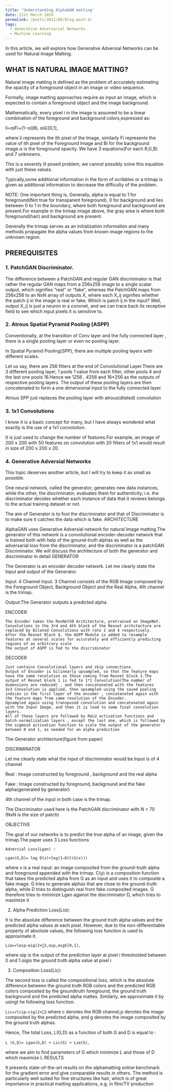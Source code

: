 ```yaml
---
title: 'Understanding AlphaGAN matting'
date: 21st March 2019
permalink: /posts/2012/08/blog-post-4/
tags:
  - Generative Adversarial Networks
  - Machine Learning
---
```


In this article, we will explore how Generative Adversial Networks can be used for Natural Image Matting.

## WHAT IS NATURAL IMAGE MATTING?
Natural image matting is defined as the problem of accurately estimating the opacity of a foreground object in an image or video sequence.

Formally, image matting approaches require as input an image, which is expected to contain a foreground object and the image background.

Mathematically, every pixel i in the image is assumed to be a linear combination of the foreground and background colors,expressed as:

Ii=αiFi+(1−αi)Bi, αi∈[0,1],

where Ii represents the ith pixel of the Image, similarly Fi represents the value of ith pixel of the Foreground Image and Bi for the background image.α is the foreground opacity. We have 3 equations(For each R,G,B) and 7 unknowns.

This is a severely ill posed problem, we cannot possibly solve this equation with just these values.

Typically,some additional information in the form of scribbles or a trimap is given as additional information to decrease the difficulty of the problem.

NOTE: One important thing is, Generally, alpha is equal to 1 for foreground(Not true for transparent foreground), 0 for background and lies between 0 to 1 in the boundary, where both foreground and background are present.For example in the trimap image above, the gray area is where both foreground(hair) and background are present.

Generally the trimap serves as an initialization information and many methods propagate the alpha values from known image regions to the unknown region.



## PREREQUISITES

### 1. PatchGAN Discriminator.

The difference between a PatchGAN and regular GAN discriminator is that rather the regular GAN maps from a 256x256 image to a single scalar output, which signifies “real” or “fake”, whereas the PatchGAN maps from 256x256 to an NxN array of outputs X, where each X_ij signifies whether the patch ij in the image is real or fake. Which is patch ij in the input? Well, output X_ij is just a neuron in a convnet, and we can trace back its receptive field to see which input pixels it is sensitive to.

### 2. Atrous Spatial Pyramid Pooling (ASPP)

Conventionally, at the transition of Conv layer and the fully connected layer , there is a single pooling layer or even no pooling layer.

In Spatial Pyramid Pooling(SPP), there are multiple pooling layers with different scales.

Let us say, there are 256 filters at the end of Convolutional Layer.There are 3 different pooling layer, 1 pools 1 value from each filter, other pools 4 and the last one pools 16.Hence we 1*256 , 4*256 and 16*256 as the outputs of respective pooling layers. The output of these pooling layers are then concatenated to form a one dimensional input to the fully connected layer.

Atrous SPP just replaces the pooling layer with atrous(dilated) convolution

### 3. 1x1 Convolutions

I know it is a basic concept for many, but I have always wondered what exactly is the use of a 1x1 convolution.

It is just used to change the number of features.For example, an image of 200 x 200 with 50 features on convolution with 20 filters of 1x1 would result in size of 200 x 200 x 20.

### 4. Generative Adversial Networks

This topic deserves another article, but I will try to keep it as small as possible.

One neural network, called the generator, generates new data instances, while the other, the discriminator, evaluates them for authenticity; i.e. the discriminator decides whether each instance of data that it reviews belongs to the actual training dataset or not.

The aim of Generator is to fool the discriminator and that of Discriminator is to make sure it catches the data which is fake.
ARCHITECTURE

AlphaGAN uses Generative Adversial network for natural Image matting.The generator of this network is a convolutional encoder-decoder network that is trained both with help of the ground-truth alphas as well as the adversarial loss from the discriminator, and the discriminator is a patchGAN Discriminator. We will discuss the architecture of both the generator and discriminator in detail
GENERATOR

The Generator is an encoder decoder network. Let me clearly state the Input and output of the Generator.

Input: 4 Channel Input. 3 Channel consists of the RGB Image composed by the Foreground Object, Background Object and the Real Alpha, 4th channel is the trimap.

Output:The Generator outputs a predicted alpha.

ENCODER

    The Encoder takes the ResNet50 Architecture, pretrained on ImageNet.
    Convolutions in the 3rd and 4th block of the Resnet architecture are replaced by Dilated Convolutions with rate 2 and 4 respectively.
    After the Resnet Block 4, the ASPP Module is added to resample features at several scales for accurately and efficiently predicting regions of an arbitrary scale
    The output of ASPP is fed to the discriminator

DECODER

    Just contains Convolutional layers and skip connections.
    Output of Encoder is bilinearly upsampled, so that the feature maps have the same resolution as those coming from Resnet block 1.The output of Resnet block 1 is fed to 1*1 Convolution(The number of dimensions are reduced) , and then concatenated with the features
    3x3 Convolution is applied, then upsampled using the saved pooling indices in the first layer of the encoder , concatenated again with the feature maps from same resolution of the Encoder.
    Upsampled again using transposed convolution and concatenated again with the Input Image, and then it is lead to some final convolution layers.
    All of these layers are followed by ReLU activation functions and batch-normalization layers , except the last one, which is followed by the sigmoid activation function to scale the output of the generator between 0 and 1, as needed for an alpha prediction

The Generator architecture(figure from paper)

DISCRIMINATOR

Let me clearly state what the input of discriminator would be.Input is of 4 channel

Real : Image constructed by foreground , background and the real alpha

Fake : Image constructed by foreground, background and the fake alpha(generated by generator)

4th channel of the input in both case is the trimap.

The Discriminator used here is the PatchGAN discriminator with N = 70 (NxN is the size of patch)

OBJECTIVE

The goal of our networks is to predict the true alpha of an image, given the trimap.The paper uses 3 Loss functions

    Adversial Loss(Lgan) :

`Lgan(G,D)= log D(x)+log(1−D(C(G(x)))`

where x is a real input: an image composited from the ground-truth alpha and foreground appended with the trimap. C(y) is a composition function that takes the predicted alpha from G as an input and uses it to composite a fake image. G tries to generate alphas that are close to the ground-truth alpha, while D tries to distinguish real from fake composited images. G therefore tries to minimize Lgan against the discriminator D, which tries to maximize it

2. Alpha Prediction Loss(Liα):

It is the absolute difference between the ground truth alpha values and the predicted alpha values at each pixel. However, due to the non-differentiable property of absolute values, the following loss function is used to approximate it.

`Liα=√(αip−αig)2+2,αip,αig∈[0,1],`

where αip is the output of the prediction layer at pixel i thresholded between 0 and 1.αigis the ground truth alpha value at pixel i

3. Composition Loss(Lic):

The second loss is called the compositional loss, which is the absolute difference between the ground truth RGB colors and the predicted RGB colors composited by the groundtruth foreground, the ground truth background and the predicted alpha mattes. Similarly, we approximate it by usingt he following loss function.

`Lic=√(cip−cig)2+2`.where c denotes the RGB channel,p denotes the image composited by the predicted alpha, and g denotes the image composited by the ground truth alphas.

Hence, The total Loss, L(G,D) as a function of both G and D is equal to :

`L (G,D)= Lgan(G,D) + Lic(G) + Liα(G)`,

where we aim to find parameters of G which minimize L and those of D which maximize L
RESULTS

It presents state-of-the-art results on the alphamatting online benchmark for the gradient error and give comparable results in others. The method is particularly well suited for fine structures like hair, which is of great importance in practical matting applications, e.g. in film/TV production
